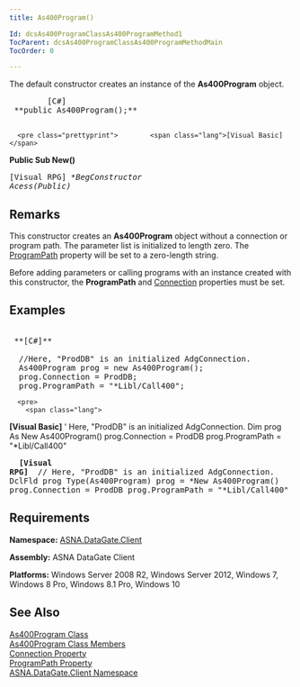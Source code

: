 ```yaml
---
title: As400Program()

Id: dcsAs400ProgramClassAs400ProgramMethod1
TocParent: dcsAs400ProgramClassAs400ProgramMethodMain
TocOrder: 0

---
```


The default constructor creates an instance of the **As400Program** object. 
<pre class="prettyprint">        <span class="lang">[C#]</span>
 **public As400Program();** 
      </pre>
      <pre class="prettyprint">        <span class="lang">[Visual Basic] </span>
 **Public Sub New()** 
      </pre>
      <pre class="prettyprint">
        <span class="lang">[Visual RPG]</span>
 **BegConstructor Acess(*Public)** 
      </pre>

## Remarks

This constructor creates an **As400Program** object without a connection or program path. The parameter list is initialized to length zero. The [ProgramPath](as400program-class-program-path-property.html) property will be set to a zero-length string. 

Before adding parameters or calling programs with an instance created with this constructor, the **ProgramPath** and [Connection](as400program-class-connection-property.html) properties must be set.
## Examples

<pre>
        <span class="lang">
 **[C#]** 
        </span>
  //Here, "ProdDB" is an initialized AdgConnection.
  As400Program prog = new As400Program();
  prog.Connection = ProdDB;
  prog.ProgramPath = "*Libl/Call400";</pre>
      <pre>
        <span class="lang">
 **[Visual Basic]** 
        </span>
  ' Here, "ProdDB" is an initialized AdgConnection.
  Dim prog As New As400Program()
  prog.Connection = ProdDB
  prog.ProgramPath = "*Libl/Call400"</pre>
      <pre class="prettyprint">
        <span class="lang">
 **[Visual RPG]** 
        </span>
  // Here, "ProdDB" is an initialized AdgConnection.
  DclFld prog Type(As400Program)
  prog = *New As400Program()
  prog.Connection = ProdDB
  prog.ProgramPath = "*Libl/Call400"</pre>

## Requirements

**Namespace:** [ASNA.DataGate.Client](datagate-client-namespace.html) 

**Assembly:** ASNA DataGate Client

**Platforms:** Windows Server 2008 R2, Windows Server 2012, Windows 7, Windows 8 Pro, Windows 8.1 Pro, Windows 10
## See Also


[As400Program Class](as400program-class.html)
      <br />
[As400Program Class Members](as400program-members.html)
      <br />
[Connection Property](as400program-class-connection-property.html)
      <br />
[ProgramPath Property](as400program-class-program-path-property.html)
      <br />
[ASNA.DataGate.Client Namespace](datagate-client-namespace.html)

